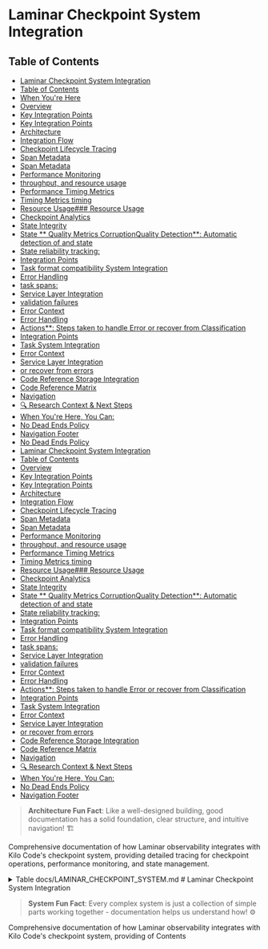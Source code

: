 # Laminar Checkpoint System Integration

## Table of Contents
- [Laminar Checkpoint System Integration](#laminar-checkpoint-system-integration)
- [Table of Contents](#table-of-contents)
- [When You're Here](#when-youre-here)
- [Overview](#overview)
- [Key Integration Points](#key-integration-points)
- [Key Integration Points](#key-integration-points)
- [Architecture](#architecture)
- [Integration Flow](#integration-flow)
- [Checkpoint Lifecycle Tracing](#checkpoint-lifecycle-tracing)
- [Span Metadata](#span-metadata)
- [Span Metadata](#span-metadata)
- [Performance Monitoring](#performance-monitoring)
- [throughput, and resource usage](#throughput-and-resource-usage)
- [Performance Timing Metrics](#performance-timing-metrics)
- [Timing Metrics timing](#timing-metrics-timing)
- [Resource Usage### Resource Usage](#resource-usage-resource-usage)
- [Checkpoint Analytics](#checkpoint-analytics)
- [State Integrity](#state-integrity)
- [State \*\* Quality Metrics CorruptionQuality Detection\*\*: Automatic detection of and state](#state-quality-metrics-corruptionquality-detection-automatic-detection-of-and-state)
- [State reliability tracking:](#state-reliability-tracking)
- [Integration Points](#integration-points)
- [Task format compatibility System Integration](#task-format-compatibility-system-integration)
- [Error Handling](#error-handling)
- [task spans:](#task-spans)
- [Service Layer Integration](#service-layer-integration)
- [validation failures](#validation-failures)
- [Error Context](#error-context)
- [Error Handling](#error-handling)
- [Actions\*\*: Steps taken to handle Error or recover from Classification](#actions-steps-taken-to-handle-error-or-recover-from-classification)
- [Integration Points](#integration-points)
- [Task System Integration](#task-system-integration)
- [Error Context](#error-context)
- [Service Layer Integration](#service-layer-integration)
- [or recover from errors](#or-recover-from-errors)
- [Code Reference Storage Integration](#code-reference-storage-integration)
- [Code Reference Matrix](#code-reference-matrix)
- [Navigation](#navigation)
- [🔍 Research Context & Next Steps](#-research-context--next-steps)
- [When You're Here, You Can:](#when-youre-here-you-can)
- [No Dead Ends Policy](#no-dead-ends-policy)
- [Navigation Footer](#navigation-footer)
- [No Dead Ends Policy](#no-dead-ends-policy)
- [Laminar Checkpoint System Integration](#laminar-checkpoint-system-integration)
- [Table of Contents](#table-of-contents)
- [Overview](#overview)
- [Key Integration Points](#key-integration-points)
- [Key Integration Points](#key-integration-points)
- [Architecture](#architecture)
- [Integration Flow](#integration-flow)
- [Checkpoint Lifecycle Tracing](#checkpoint-lifecycle-tracing)
- [Span Metadata](#span-metadata)
- [Span Metadata](#span-metadata)
- [Performance Monitoring](#performance-monitoring)
- [throughput, and resource usage](#throughput-and-resource-usage)
- [Performance Timing Metrics](#performance-timing-metrics)
- [Timing Metrics timing](#timing-metrics-timing)
- [Resource Usage### Resource Usage](#resource-usage-resource-usage)
- [Checkpoint Analytics](#checkpoint-analytics)
- [State Integrity](#state-integrity)
- [State \*\* Quality Metrics CorruptionQuality Detection\*\*: Automatic detection of and state](#state-quality-metrics-corruptionquality-detection-automatic-detection-of-and-state)
- [State reliability tracking:](#state-reliability-tracking)
- [Integration Points](#integration-points)
- [Task format compatibility System Integration](#task-format-compatibility-system-integration)
- [Error Handling](#error-handling)
- [task spans:](#task-spans)
- [Service Layer Integration](#service-layer-integration)
- [validation failures](#validation-failures)
- [Error Context](#error-context)
- [Error Handling](#error-handling)
- [Actions\*\*: Steps taken to handle Error or recover from Classification](#actions-steps-taken-to-handle-error-or-recover-from-classification)
- [Integration Points](#integration-points)
- [Task System Integration](#task-system-integration)
- [Error Context](#error-context)
- [Service Layer Integration](#service-layer-integration)
- [or recover from errors](#or-recover-from-errors)
- [Code Reference Storage Integration](#code-reference-storage-integration)
- [Code Reference Matrix](#code-reference-matrix)
- [Navigation](#navigation)
- [🔍 Research Context & Next Steps](#-research-context--next-steps)
- [When You're Here, You Can:](#when-youre-here-you-can)
- [No Dead Ends Policy](#no-dead-ends-policy)
- [Navigation Footer](#navigation-footer)

> **Architecture Fun Fact**: Like a well-designed building, good documentation has a solid
> foundation, clear structure, and intuitive navigation! 🏗️

Comprehensive documentation of how Laminar observability integrates with Kilo Code's checkpoint
system, providing detailed tracing for checkpoint operations, performance monitoring, and state
management.

<details><summary>Table<write_to_file>
<path>docs/LAMINAR_CHECKPOINT_SYSTEM.md</path>
<content>
# Laminar Checkpoint System Integration

> **System Fun Fact**: Every complex system is just a collection of simple parts working together -
> documentation helps us understand how! ⚙️

Comprehensive documentation of how Laminar observability integrates with Kilo Code's checkpoint
system, providing of Contents</summary>
- \[Overview]\(#overview detailed tracing for checkpoint operations, performance monitoring, and
  state management.

<details><summary>Table)
- Architecture
- [Checkpoint of Contents</summary>
- [Overview](#overview)
- \[Architecture]\(#architecture Lifecycle)
- Tracing]\(#checkpoint-lifecycle-tracing)
- \[ \[CheckpointPerformance Lifecycle Tracing]\(#checkpoint-lifecycle-tracing-monitoring)
  -performance-monitoring)
- \State ManagementPerformance Tracking
- Error Handling
- \[Integration Points
- Code Reference Matrix Monitoring]\(#performance-monitoring)
- State Management Tracking
- Integration Points -- Navigation

</details Error Handling
- Code Reference Matrix
- [>

Navigation]\(#navigation)

\</details## Overview

The Checkpoint>

## When You're Here

This document is part of the KiloCode project documentation. If you're not familiar with this
document's role or purpose, this section helps orient you.

- **Purpose**: \[Brief description of what this document covers]
- **Audience**: \[Who should read this document]
- **Prerequisites**: \[What you should know before reading]
- **Related Documents**: \[Links to related documentation]

## Overview

The Checkpoint System System manages task state persistence and recovery in Kilo Code. The Laminar
integration adds comprehensive observability to checkpoint manages the operations persistence and
restoration, of enabling detailed monitoring of task state save/load operations, performance
metrics, and throughout state management patterns the execution.

### Key Integration Points
- lifecycle. The Laminar integration **Operation Tracing**: Every checkpoint adds comprehensive
  observability to checkpoint operations, operation creates enabling detailed monitoring of a
  dedicated span save/load operations, performance metrics, and
- **Performance Metrics**: Save state/load timing and resource consistency usage tracking
- \*\*State.

### Key Integration Points

- **Operation Analytics**: Tracing\*\*: Every checkpoint save/load Checkpoint size, operation is
  traced frequency, and with full context
- **Performance Metrics effectiveness monitoring**: Timing
- \*\* andError Classification\*\*: resource usage Checkpoint for checkpoint operations
- \*\* failureState Validation\*\*: analysis and recovery tracking
- **Usage Patterns**: Checkpoint frequency and Tracking of state consistency and integrity
- **Error Classification**: Detailed error handling and recovery size tracking

## Architecture

````mermaid trend analysis

## Architecture

```m
graph TD
    A[Taskermaid
graph TD
    A[ Execution] --> B[Checkpoint Operation]
Task Execution    B] --> B[Checkpoint Operation --> C[Laminar Span]
    B --> C[Lamin Creation]
    C --> D[arOperation Span Creation]
    C --> D Metadata[Operation Metadata Capture]
    D --> E[ Capture]
    D --> E[Checkpoint Execution]
    E --> F[Checkpoint Execution]
    E --> F[ResultResult Processing]
    F --> G[ Validation]
Performance    F --> G[Performance Recording]
    G --> H[Span Recording Completion]
]
    G --> H[Span Completion]
    H --> I[Metrics    H --> I[ Aggregation]
````

### Integration Flow

1Metrics Aggregation]

```

### Integration Flow
1. **Span Creation**: When a. **Span Creation**: When checkpoint operation checkpoint operation is
initiated, a starts, new span span is created
2. ** is created withMetadata Capture operation metadata
2. ****: Operation type,Context Capture**: task context, and state information Task state recorded
3. **Execution Monitoring**: Checkpoint save/load, operation type, and environment details recorded
3. **Execution Monitoring operation with**: Checkpoint save/load timing measurement
4. **Result Validation**: State operation wrapped with timing integrity and consistency
4. **Result Analysis**: checks
5. **Performance Success/f Recordingailure status and performance**: metrics captured
 Resource usage and timing5. ** metricsState captured
6. **Span Finalization Analytics**: Checkpoint**: Complete size, span with success/failure status

## Checkpoint Lifecycle Tracing

### Span compression ratio, and Hierarchy

 storageCheckpoint spans are nested under task spans, maintaining execution context:

```

Task metrics 6. **Span Finalization Span ├── Checkpoint**: Complete trace Span 1 │ with ├── Save
Operation │ ├── comprehensive State checkpoint data

## Checkpoint Lifecycle Tracing

Serialization │ ├──### Span Hierarchy Checkpoint spans are nested Storage under task spans:

```
Task Span
├── Checkpoint Span 1
│   ├── Save Operation
│   ├── Write
│   └── State Validation
├── Checkpoint Span 2
│   ├── Load Operation
│   ├── State Deserialization
│   ├── Serialization
│   ├── Integrity Check
│   └── Storage Restoration Write
└── Checkpoint Span
│   └──3
```

### Span Metadata

Each Verification ├── Checkpoint Span 2 checkpoint span includes comprehensive metadata:
- \*\* └── Checkpoint Span 3 Operation Type\*\*: Save, load, or restore\`\`\`

### Span Metadata

Each checkpoint span includes operation

- **Task Context**: Task:
- ID **Operation Type**: Save, load,, user context, and execution state
- delete, \*\* or list operations
- **State Information**:Checkpoint ID\*\*: Unique identifier for the Size, complexity, and
  checkpoint
- \*\*Task content type
- \*\* Context\*\*:Storage Details\*\*: Associated task ID and Location, format execution context
- **, andStorage Details**: compression used
- **Performance Location, size, and Data**: Timing, compression information resource
- **Performance Data**: Timing, usage, and throughput

## Performance Monitoring

### throughput, and resource usage

## Performance Timing Metrics

Detailed Monitoring

### Timing Metrics timing

| Comprehensive timing analysis information for checkpoint operations: |
| -------------------------------------------------------------------: |
- \*\* **Serialization Time**: TimeOperation Duration\*\*: Total time for to convert state to
  checkpoint operations
- \*\* storable format
- **Serialization Time**: Time toI serialize/deserialize/O Time\*\*: Time spent reading task state
- **I/O from Time**: Time spent/writing to storage
- **Deserialization Time**: Time to restore state from storage on storage
- read/write operations
- **Compression Time**: Time **Validation Time**: Time spent verifying state integrity

for data compression/decompression

### Resource Usage### Resource Usage

Resource consumption tracking:

Resource consumption tracking- **Memory Usage**::
- Peak memory **Memory Usage**: Peak memory during checkpoint operations during- **CPU Usage**:
  Processing time serialization/deserialization
- **CPU Usage**: Processing for serialization time for/compression
- **Storage I/O**: compression/de Read/writecompression
- **Storage I/O**: throughput and Read/write operations and latency
- \*\*Network data Usage transfer rates
- **Network**: For Usage\*\*: For remote checkpoint storage

remote checkpoint storage## State Management Tracking

### Checkpoint Analytics

Detailed state management metrics:

- **Checkpoint Size**: Size of serialized

state## State Management Tracking

### State Integrity

Tracking of state consistency and integrity:
- \*\* data

- **Compression Ratio**:Checksum Validation\*\*: Effectiveness of Crypt compressionographic
  verification of state data algorithms

- **Change Frequency**:

- **Version How often Compatibility**: Ensuring state format checkpoints are compatibility created

- **- **Retention Policy**:Dependency Tracking**: Checkpoint Related state lifecycle components and
  relationships and cleanup patterns

- ### State \*\* Quality Metrics CorruptionQuality Detection\*\*: Automatic detection of and state

corruption

### State reliability tracking:

- **Data Integrity**: Evolution Monitoring Verification of checkpoint data consistency
- **Recovery Success**: Rate of successful state restoration how state- \*\* changes over time:
- **Change Frequency**: How often state is modified
- **Change Size**: Magnitude of state modifications
- **CorCheckpoint Frequencyruption Detection**: How\*\*: often checkpoints are Identification of
  created
- \*\*Retention corrupted checkpoints
- **Version Policy**: Compatibility\*\*: State retention and cleanup Checkpoint patterns

## Integration Points

### Task format compatibility System Integration

Checkpoint spans are children of tracking

## Error Handling

### task spans:
- Task context propagation for Error Classification Checkpoint errors are categorized:
- correlation
- User session tracking **Storage Errors across checkpoint operations -**: Disk space Hierarchical
  span, permission, or I/O failures
- **Serialization Errors**: relationships
- Task-level checkpoint aggregation

### Service Layer Integration

The LaminarService provides checkpoint tracing State serialization infrastructure:
- Standardized span creation for checkpoint/deserialization failures
- \*\* operations
- Performance monitoringCompression Errors\*\*: Data utilities
- State validation compression/decompression issues
- \*\* helpers
- Error handling andIntegrity Errors\*\*: Data corruption or recovery logic

### validation failures

### Error Context

Comprehensive Storage Integration error informationIntegration with:

- **Error various storage backends Location**::
- Local Where in the checkpoint process file system the error occurred
- \*\* operations
- Remote storageAffected Data\*\*: What services state data was
- Database impacted persistence
- Cloud storage
- \*\*Recovery providers

## Error Handling

### Actions\*\*: Steps taken to handle Error or recover from Classification

Checkpoint errors are errors

- **Impact Assessment**: How the error categorized for analysis:
- **Storage Errors**: I/O failures, permission issues, disk space
- **Serialization Errors**: affects task execution

## Integration Points

### Task System Integration

Checkpoint spans are State conversion failures, format issues

- **Integrity Errors**: children of task spans:
- Task ID propagation Checksum for correlation
- failures, corruption detection
- \*\* Execution context inheritance -Compatibility Errors\*\*: Version mismatches State change,
  format incompat tracking -ibilities

### Error Context

Comprehensive error information captured:
- \*\* RecoveryError Codes\*\*: Specific operation error identifiers
- \*\* tracingOperation Context

### Service Layer Integration

The\*\*: What LaminarService provides checkpoint utilities:
- was being attempted when error occurred
- Standardized \*\* span creation for checkpoint operations
- Performance monitoringState Information\*\*: helpers
- Error classification Details about the and state reporting
- State analytics being processed and metrics
- **Recovery Actions**: Steps taken to handle

### or recover from errors

## Code Reference Storage Integration

Matrix

| Component | File | KeyIntegration with various storage back Methods |ends Laminar Integration |
|-----------:
- Local| filesystem checkpoints------|-------------|-------------------| |
- RepoPerTask RemoteCheckpointService |
  \[`src storage (/services/checkcloud,points/RepoPerTaskCheckpoint network)
  Service.ts`]\(src/services/checkpoints/-
  Database-backed checkpoints -RepoPerTaskCheckpointService.ts) | Distributed storage systems
  `save()`, `load()`, \`restore

## Code Reference Matrix

|
Component()` | Span creation, performance tracking | | Checkpoint Manager | [`src/services/checkpoints/CheckpointManager.ts`](src/services/checkpoints/CheckpointManager.ts) |
`createCheckpoint()`, `restoreCheckpoint()` | Operation orchestration | | State Serializer | File | [`src/services/checkpoints/StateSerializer.ts`](src |/services/checkpoints/StateSerializer.ts) | Key
Methods | Laminar Integration | |-----------|------|-------------|-------------------| |
RepoPerTaskCheckpointService | [`src/services/checkpoints/RepoPerTaskCheckpointService.ts`](src/services/checkpoints/RepoPerTaskCheckpointService.ts)
| `save()`, `load()`, `delete()` | Span creation, performance tracking | | Checkpoint Manager | [`src/services/checkpoints/CheckpointManager.ts`](src/services/checkpoints/CheckpointManager.ts) |
`create
`serialize()`, `deserialize()` | Serialization monitoring | | Storage Backend |
\[`src/services/checkpoints/Checkpoint()`, `restoreCheckpoint()` | Operation orchestration | |
State Serializer |

\[`src/services/checkpoints/StateSerializer.ts`]\(srcStorage/services/checkBackend.ts`](src/services/checkpoints/StorageBackend.ts)
| `writepoints/StateSerializer.ts)
| `serialize()`, `deserialize()`
|()`, `read()` | I/O operation Serialization monitoring | tracing| | | Integrity Checker | [`src
Storage/services/checkpoints/IntegrityChecker.ts`]( Backend | [`src/services/checkpoints/src/services/checkpoints/IntegrityChecker.tsStorageBackend.ts`](src/services/checkpoints)
| `validate()`, `/StorageBackend.ts)
| `writechecksum()` | State validation()`, `read()\` | I/O tracking |

## Navigation

\<a id=" performance tracking |

\##navigation Navigation

<a id="navigation-footer">\</-footer"></a>
- Back: \[\`LAMaINAR\_SUBSYSTEMS\_INDEX>
- Back:
  \[`LAMIN.md`]\(AR\_SUBLAMINAR\_SUBSYSTEMSSYSTEMS\_README.md`](LAM_README.md:1) · Root:INAR [`LAMINAR\_SUBSYSTEMS\_INDEX\_SUBSYSTEMS\_README.md:1)
  · Root:

\[`LAMIN.md`]\(LAMINAR\_SUBSYSTEMSAR\_SUBSYSTEMS\_README.md`](LAMINAR_SUBSYSTEMS_README.md_README.md:1)
· Source: `/docs/LAMINAR\_CHECKPOINT\_SYSTEM:1)
· Source:.md#L1`</content> <line`/docs\_count>/LAMINAR\_CHECKPOINT\_SYSTEM.md#L1\`

## 🔍 Research Context & Next Steps

### When You're Here, You Can:

- *Understanding Laminar Observability:*\*

- **Next**: Check related Laminar documentation in the same directory

- **Related**: [Technical Glossary](../GLOSSARY.md) for terminology,
  [Laminar Documentation](README.md) for context

- *Implementing Observability Features:*\*

- **Next**: [Repository Development Guide](architecture/GETTING_STARTED.md) →
  [Testing Infrastructure](../testing/TESTING_STRATEGY.md)

- **Related**: [Orchestrator Documentation](orchestrator/README.md) for integration patterns

- *Troubleshooting Observability Issues:*\*

- **Next**: [Race Condition Analysis](../architecture/README.md) →
  [Root Cause Analysis](architecture/DUPLICATE_API_REQUESTS_ROOT_CAUSE_ANALYSIS.md)

- **Related**: [Orchestrator Error Handling](orchestrator/ORCHESTRATOR_ERROR_HANDLING.md) for
  common issues

### No Dead Ends Policy

Every page provides clear next steps based on your research goals. If you're unsure where to go
next, return to [Laminar Documentation](README.md) for guidance.

## Navigation Footer
- \*\*

## No Dead Ends Policy

Every section in this document connects you to your next step:

- **If you're new here**: Start with the [When You're Here](#when-youre-here) section

- **If you need context**: Check the [Research Context](#research-context) section

- **If you're ready to implement**: Jump to the implementation sections

- **If you're stuck**: Visit our [Troubleshooting Guide](../tools/TROUBLESHOOTING_GUIDE.md)

- **If you need help**: Check the [Technical Glossary](../GLOSSARY.md)

- *Navigation*\*: [← Back to Laminar Documentation](README.md) ·
  [📚 Technical Glossary](../GLOSSARY.md) · [↑ Table of Contents](#-research-context--next-steps)
